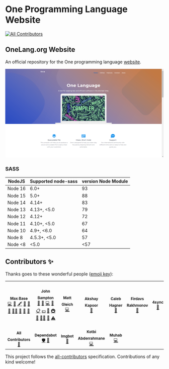 # One Programming Language Website

<!-- ALL-CONTRIBUTORS-BADGE:START - Do not remove or modify this section -->
[![All Contributors](https://img.shields.io/badge/all_contributors-12-orange.svg?style=flat-square)](#contributors-)
<!-- ALL-CONTRIBUTORS-BADGE:END -->

## OneLang.org Website

An official repository for the One programming language [website](http://onelang.org/).

![One Programming Language Website](ui-screenshots/screenshot2.png)

### SASS

| NodeJS |	Supported node-sass | version	Node Module |
| ------- | ------------- | -----------|
| Node 16	|6.0+	|93|
| Node 15	|5.0+	|88|
| Node 14	|4.14+	|83|
| Node 13	|4.13+, <5.0|	79|
| Node 12	|4.12+	|72|
| Node 11	|4.10+, <5.0|	67|
| Node 10	|4.9+, <6.0	|64|
| Node 8	|4.5.3+, <5.0	|57|
| Node <8	|<5.0	|<57|

## Contributors ✨

Thanks goes to these wonderful people ([emoji key](https://allcontributors.org/docs/en/emoji-key)):

<!-- ALL-CONTRIBUTORS-LIST:START - Do not remove or modify this section -->
<!-- prettier-ignore-start -->
<!-- markdownlint-disable -->
<table>
  <tr>
    <td align="center"><a href="https://maxbase.org/"><img src="https://avatars.githubusercontent.com/u/2658040?v=4?s=100" width="100px;" alt=""/><br /><sub><b>Max Base</b></sub></a><br /><a href="https://github.com/One-Language/Website/commits?author=BaseMax" title="Code">💻</a> <a href="#business-BaseMax" title="Business development">💼</a> <a href="#content-BaseMax" title="Content">🖋</a> <a href="https://github.com/One-Language/Website/commits?author=BaseMax" title="Documentation">📖</a> <a href="#ideas-BaseMax" title="Ideas, Planning, & Feedback">🤔</a> <a href="#maintenance-BaseMax" title="Maintenance">🚧</a> <a href="#mentoring-BaseMax" title="Mentoring">🧑‍🏫</a> <a href="#projectManagement-BaseMax" title="Project Management">📆</a> <a href="#question-BaseMax" title="Answering Questions">💬</a> <a href="https://github.com/One-Language/Website/pulls?q=is%3Apr+reviewed-by%3ABaseMax" title="Reviewed Pull Requests">👀</a></td>
    <td align="center"><a href="https://github.com/jbampton"><img src="https://avatars.githubusercontent.com/u/418747?v=4?s=100" width="100px;" alt=""/><br /><sub><b>John Bampton</b></sub></a><br /><a href="#projectManagement-jbampton" title="Project Management">📆</a> <a href="#business-jbampton" title="Business development">💼</a> <a href="https://github.com/One-Language/Website/commits?author=jbampton" title="Code">💻</a> <a href="https://github.com/One-Language/Website/commits?author=jbampton" title="Documentation">📖</a> <a href="#eventOrganizing-jbampton" title="Event Organizing">📋</a> <a href="#financial-jbampton" title="Financial">💵</a> <a href="#ideas-jbampton" title="Ideas, Planning, & Feedback">🤔</a> <a href="#infra-jbampton" title="Infrastructure (Hosting, Build-Tools, etc)">🚇</a> <a href="#maintenance-jbampton" title="Maintenance">🚧</a> <a href="#mentoring-jbampton" title="Mentoring">🧑‍🏫</a> <a href="https://github.com/One-Language/Website/pulls?q=is%3Apr+reviewed-by%3Ajbampton" title="Reviewed Pull Requests">👀</a> <a href="https://github.com/One-Language/Website/commits?author=jbampton" title="Tests">⚠️</a></td>
    <td align="center"><a href="https://mattglei.ch"><img src="https://avatars.githubusercontent.com/u/43759105?v=4?s=100" width="100px;" alt=""/><br /><sub><b>Matt Gleich</b></sub></a><br /><a href="https://github.com/One-Language/Website/commits?author=gleich" title="Code">💻</a></td>
    <td align="center"><a href="https://github.com/tHe-AK"><img src="https://avatars.githubusercontent.com/u/19654243?v=4?s=100" width="100px;" alt=""/><br /><sub><b>Akshay Kapoor</b></sub></a><br /><a href="https://github.com/One-Language/Website/commits?author=tHe-AK" title="Documentation">📖</a></td>
    <td align="center"><a href="https://github.com/Cal-Hagner"><img src="https://avatars.githubusercontent.com/u/44558033?v=4?s=100" width="100px;" alt=""/><br /><sub><b>Caleb Hagner</b></sub></a><br /><a href="https://github.com/One-Language/Website/commits?author=Cal-Hagner" title="Documentation">📖</a></td>
    <td align="center"><a href="https://github.com/uzproblue"><img src="https://avatars.githubusercontent.com/u/48709598?v=4?s=100" width="100px;" alt=""/><br /><sub><b>Firdavs Rakhmonov</b></sub></a><br /><a href="https://github.com/One-Language/Website/commits?author=uzproblue" title="Documentation">📖</a></td>
    <td align="center"><a href="https://github.com/async-costelo"><img src="https://avatars.githubusercontent.com/u/34333555?v=4?s=100" width="100px;" alt=""/><br /><sub><b>4sync</b></sub></a><br /><a href="https://github.com/One-Language/Website/commits?author=async-costelo" title="Documentation">📖</a></td>
  </tr>
  <tr>
    <td align="center"><a href="https://allcontributors.org"><img src="https://avatars.githubusercontent.com/u/46410174?v=4?s=100" width="100px;" alt=""/><br /><sub><b>All Contributors</b></sub></a><br /><a href="https://github.com/One-Language/Website/commits?author=all-contributors" title="Documentation">📖</a></td>
    <td align="center"><a href="https://github.com/features/security"><img src="https://avatars.githubusercontent.com/u/27347476?v=4?s=100" width="100px;" alt=""/><br /><sub><b>Dependabot</b></sub></a><br /><a href="#security-dependabot" title="Security">🛡️</a> <a href="#maintenance-dependabot" title="Maintenance">🚧</a></td>
    <td align="center"><a href="https://imgbot.net"><img src="https://avatars.githubusercontent.com/u/31427850?v=4?s=100" width="100px;" alt=""/><br /><sub><b>Imgbot</b></sub></a><br /><a href="#maintenance-ImgBotApp" title="Maintenance">🚧</a></td>
    <td align="center"><a href="https://kotbiabderrahmane.web.app/"><img src="https://avatars.githubusercontent.com/u/37270435?v=4?s=100" width="100px;" alt=""/><br /><sub><b>Kotbi Abderrahmane</b></sub></a><br /><a href="https://github.com/One-Language/Website/commits?author=abdorah" title="Code">💻</a></td>
    <td align="center"><a href="https://github.com/muuhab"><img src="https://avatars.githubusercontent.com/u/74313923?v=4?s=100" width="100px;" alt=""/><br /><sub><b>Muhab</b></sub></a><br /><a href="https://github.com/One-Language/Website/commits?author=muuhab" title="Code">💻</a></td>
  </tr>
</table>

<!-- markdownlint-restore -->
<!-- prettier-ignore-end -->

<!-- ALL-CONTRIBUTORS-LIST:END -->

This project follows the [all-contributors](https://github.com/all-contributors/all-contributors) specification. Contributions of any kind welcome!
